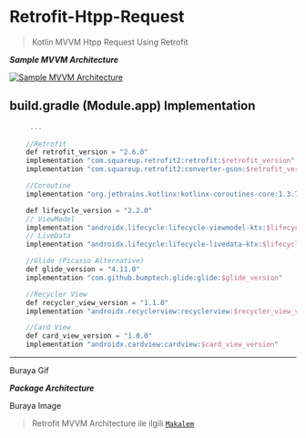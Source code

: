 # Retrofit-Htpp-Request
> Kotlin MVVM Htpp Request Using Retrofit

***Sample MVVM Architecture***

[![Sample MVVM Architecture](https://androidwave.com/wp-content/uploads/2019/05/mvvm-architecture-app-in-android.png)]()

## build.gradle (Module.app) Implementation

```kotlin
     ...
     
    //Retrofit
    def retrofit_version = "2.6.0"
    implementation "com.squareup.retrofit2:retrofit:$retrofit_version"
    implementation "com.squareup.retrofit2:converter-gson:$retrofit_version"

    //Coroutine
    implementation "org.jetbrains.kotlinx:kotlinx-coroutines-core:1.3.7"

    def lifecycle_version = "2.2.0"
    // ViewModel
    implementation "androidx.lifecycle:lifecycle-viewmodel-ktx:$lifecycle_version"
    // LiveData
    implementation "androidx.lifecycle:lifecycle-livedata-ktx:$lifecycle_version"

    //Glide (Picasso Alternative)
    def glide_version = "4.11.0"
    implementation "com.github.bumptech.glide:glide:$glide_version"

    //Recycler View
    def recycler_view_version = "1.1.0"
    implementation "androidx.recyclerview:recyclerview:$recycler_view_version"

    //Card View
    def card_view_version = "1.0.0"
    implementation "androidx.cardview:cardview:$card_view_version"
```

---

Buraya Gif

***Package Architecture***

Buraya Image

> Retrofit MVVM Architecture ile ilgili <a href="https://medium.com/hardwareandro/android-kotlin-retrofit-2-kurulumu-ve-http-request-mvvm-1-832e6cdd5bf5" target="_blank">`Makalem`</a>
